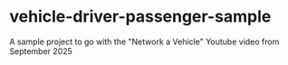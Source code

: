 # vehicle-driver-passenger-sample
A sample project to go with the "Network a Vehicle" Youtube video from September 2025
